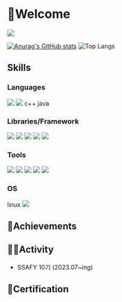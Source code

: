 # 👋Welcome
<a href="https://hits.seeyoufarm.com"><img src="https://hits.seeyoufarm.com/api/count/incr/badge.svg?url=https%3A%2F%2Fgithub.com%2FStarbow-Break%2F&count_bg=%23D39DFF&title_bg=%23555555&icon=micro-dot-blog.svg&icon_color=%23E7E7E7&title=hits&edge_flat=false"/></a>

[![Anurag's GitHub stats](https://github-readme-stats.vercel.app/api?username=jiyeonnnny&show_icons=true&theme=nightowl)](https://github.com/anuraghazra/github-readme-stats)
![Top Langs](https://github-readme-stats.vercel.app/api/top-langs/?username=jiyeonnnny&layout=compact&theme=onedark&langs_count=4)

## Skills  ##
### Languages ###
<img src="https://img.shields.io/badge/Python-3776AB?style=flat-square&logo=Python&logoColor=white"/> 
<img src="https://img.shields.io/badge/JavaScript-F7DF1E?style=flat-square&logo=javascript&logoColor=black"/> 
c++
java

### Libraries/Framework ###
<img src="https://img.shields.io/badge/Spring Boot-6DB33F?style=flat-square&logo=springboot&logoColor=white"/> 
<img src="https://img.shields.io/badge/Vue-4FC08D?style=flat-square&logo=vue.js&logoColor=white"/> 
<img src="https://img.shields.io/badge/Django-092E20?style=flat-square&logo=django&logoColor=white"/> 
<img src="https://img.shields.io/badge/SQLite-003B57?style=flat-square&logo=SQLite&logoColor=white"/>  
<img src="https://img.shields.io/badge/MySQL-4479A1?style=flat-square&logo=mysql&logoColor=white"/>  

### Tools ###
<img src="https://img.shields.io/badge/Git-F05032?style=flat-square&logo=git&logoColor=white"/> 
<img src="https://img.shields.io/badge/GitHub-181717?style=flat-square&logo=github&logoColor=white"/>
<img src="https://img.shields.io/badge/GitLab-FC6D26?style=flat-square&logo=gitlab&logoColor=white"/>
<img src="https://img.shields.io/badge/Jira-0052CC?style=flat-square&logo=jira&logoColor=white"/>
<img src="https://img.shields.io/badge/Gerrit-EEEEEE?style=flat-square&logo=gerrit&logoColor=white"/>

### OS ###
linux
<img src="https://img.shields.io/badge/GitHub-181717?style=flat-square&logo=github&logoColor=white"/>

## 🥇Achievements ##

## 👨‍💻Activity ##
- SSAFY 10기 (2023.07~ing)

## 📜Certification ##
